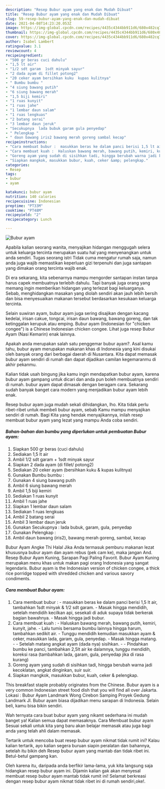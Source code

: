 ```yaml
---
description: "Resep Bubur ayam yang enak dan Mudah Dibuat"
title: "Resep Bubur ayam yang enak dan Mudah Dibuat"
slug: 59-resep-bubur-ayam-yang-enak-dan-mudah-dibuat
date: 2021-04-08T14:23:20.053Z
image: https://img-global.cpcdn.com/recipes/4435c4344bb911d6/680x482cq70/bubur-ayam-foto-resep-utama.jpg
thumbnail: https://img-global.cpcdn.com/recipes/4435c4344bb911d6/680x482cq70/bubur-ayam-foto-resep-utama.jpg
cover: https://img-global.cpcdn.com/recipes/4435c4344bb911d6/680x482cq70/bubur-ayam-foto-resep-utama.jpg
author: Isabel Lambert
ratingvalue: 3.1
reviewcount: 4
recipeingredient:
- "500 gr beras cuci dahulu"
- "1,5 lt air"
- "1/2 sdt garam  1sdt minyak sayur"
- "2 dada ayam di fillet potong2"
- "20 ceker ayam bersihkan kuku  kupas kulitnya"
- " Bumbu bumbu "
- "4 siung bawang putih"
- "6 siung bawang merah"
- "1,5 biji kemiri"
- "1 ruas kunyit"
- "1 ruas jahe"
- "1 lembar daun salam"
- "1 ruas lengkuas"
- "2 batang serai"
- "3 lembar daun jeruk"
- "Secukupnya  lada bubuk garam gula penyedap"
- " Pelengkap "
- " daun bawang iris2 bawang merah goreng sambal kecap"
recipeinstructions:
- "Cara membuat bubur :  masukkan beras ke dalam panci berisi 1,5 lt air, tambahkan 1sdt minyak &amp; 1/2 sdt garam. Masak hingga mendidih, setelah mendidih kecilkan api, sesekali di aduk supaya tidak berkerak bagian bawahnya. Masak hingga jadi bubur."
- "Cara membuat kuah :  Haluskan bawang merah, bawang putih, kemiri, kunyit, jahe. Lalu tumis bersama bumbu lainnya hingga harum, tambahkan sedikit air. Tunggu mendidih kemudian masukkan ayam &amp; ceker, masukkan lada, garam, gula, penyedap. Masak hingga matang.  Setelah matang angkat ayam (dada nya) sisihkan.  Pindahkan bumbu ke panci, tambahkan 2,5lt air ke dalamnya, tunggu mendidih, koreksi rasa (tambahkan lada, garam, gula, penyedap jika di rasa kurang)"
- "Goreng ayam yang sudah di sisihkan tadi, hingga berubah warna jadi kecoklatan, angkat dinginkan, suir suir."
- "Siapkan mangkok, masukkan bubur, kuah, ceker &amp; pelengkap."
categories:
- Resep
tags:
- bubur
- ayam

katakunci: bubur ayam 
nutrition: 140 calories
recipecuisine: Indonesian
preptime: "PT33M"
cooktime: "PT48M"
recipeyield: "2"
recipecategory: Lunch

---
```



![Bubur ayam](https://img-global.cpcdn.com/recipes/4435c4344bb911d6/680x482cq70/bubur-ayam-foto-resep-utama.jpg)

Apabila kalian seorang wanita, menyajikan hidangan menggugah selera untuk keluarga tercinta merupakan suatu hal yang menyenangkan untuk anda sendiri. Tugas seorang istri Tidak cuma mengatur rumah saja, namun anda juga wajib memastikan keperluan gizi terpenuhi dan juga santapan yang dimakan orang tercinta wajib enak.

Di era  sekarang, kita sebenarnya mampu mengorder santapan instan tanpa harus capek membuatnya terlebih dahulu. Tapi banyak juga orang yang memang ingin memberikan hidangan yang terlezat bagi keluarganya. Sebab, menghidangkan masakan yang diolah sendiri akan jauh lebih bersih dan bisa menyesuaikan makanan tersebut berdasarkan kesukaan keluarga tercinta. 

Selain suwiran ayam, bubur ayam juga sering disajikan dengan kacang kedelai, irisan cakue, tongcai, irisan daun bawang, bawang goreng, dan tak ketinggalan kerupuk atau emping. Bubur ayam (Indonesian for &#34;chicken congee&#34;) is a Chinese Indonesian chicken congee. Lihat juga resep Bubur Ayam (Nasi Kemarin) enak lainnya.

Apakah anda merupakan salah satu penggemar bubur ayam?. Asal kamu tahu, bubur ayam merupakan makanan khas di Indonesia yang kini disukai oleh banyak orang dari berbagai daerah di Nusantara. Kita dapat memasak bubur ayam sendiri di rumah dan dapat dijadikan camilan kegemaranmu di akhir pekanmu.

Kalian tidak usah bingung jika kamu ingin mendapatkan bubur ayam, karena bubur ayam gampang untuk dicari dan anda pun boleh membuatnya sendiri di rumah. bubur ayam dapat dimasak dengan beragam cara. Sekarang sudah banyak banget cara modern yang menjadikan bubur ayam lebih enak.

Resep bubur ayam juga mudah sekali dihidangkan, lho. Kita tidak perlu ribet-ribet untuk membeli bubur ayam, sebab Kamu mampu menyajikan sendiri di rumah. Bagi Kita yang hendak menyajikannya, inilah resep membuat bubur ayam yang lezat yang mampu Anda coba sendiri.

<!--inarticleads1-->

##### Bahan-bahan dan bumbu yang diperlukan untuk pembuatan Bubur ayam:

1. Siapkan 500 gr beras (cuci dahulu)
1. Sediakan 1,5 lt air
1. Ambil 1/2 sdt garam + 1sdt minyak sayur
1. Siapkan 2 dada ayam (di fillet/ potong2)
1. Sediakan 20 ceker ayam (bersihkan kuku &amp; kupas kulitnya)
1. Gunakan  Bumbu bumbu :
1. Gunakan 4 siung bawang putih
1. Ambil 6 siung bawang merah
1. Ambil 1,5 biji kemiri
1. Sediakan 1 ruas kunyit
1. Ambil 1 ruas jahe
1. Siapkan 1 lembar daun salam
1. Sediakan 1 ruas lengkuas
1. Ambil 2 batang serai
1. Ambil 3 lembar daun jeruk
1. Gunakan Secukupnya : lada bubuk, garam, gula, penyedap
1. Gunakan  Pelengkap :
1. Ambil  daun bawang (iris2), bawang merah goreng, sambal, kecap


Bubur Ayam Angke Thi Halal Jika Anda termasuk pemburu makanan lezat khususnya bubur ayam dan ayam rebus (pek cam ke), maka jangan And. Resep Bubur Ayam Kuning, Sarapan Pagi Paling Favorit. Bubur Ayam Kuning merupakan menu khas untuk makan pagi orang Indonesia yang sangat legendaris. Bubur ayam is the Indonesian version of chicken congee, a thick rice porridge topped with shredded chicken and various savory condiments. 

<!--inarticleads2-->

##### Cara membuat Bubur ayam:

1. Cara membuat bubur :  - masukkan beras ke dalam panci berisi 1,5 lt air, tambahkan 1sdt minyak &amp; 1/2 sdt garam. - Masak hingga mendidih, setelah mendidih kecilkan api, sesekali di aduk supaya tidak berkerak bagian bawahnya. - Masak hingga jadi bubur.
1. Cara membuat kuah :  - Haluskan bawang merah, bawang putih, kemiri, kunyit, jahe. - Lalu tumis bersama bumbu lainnya hingga harum, tambahkan sedikit air. - Tunggu mendidih kemudian masukkan ayam &amp; ceker, masukkan lada, garam, gula, penyedap. - Masak hingga matang. -  - Setelah matang angkat ayam (dada nya) sisihkan. -  - Pindahkan bumbu ke panci, tambahkan 2,5lt air ke dalamnya, tunggu mendidih, koreksi rasa (tambahkan lada, garam, gula, penyedap jika di rasa kurang)
1. Goreng ayam yang sudah di sisihkan tadi, hingga berubah warna jadi kecoklatan, angkat dinginkan, suir suir.
1. Siapkan mangkok, masukkan bubur, kuah, ceker &amp; pelengkap.


This breakfast staple probably originates from the Chinese. Bubur ayam is a very common Indonesian street food dish that you will find all over Jakarta. Lokasi : Bubur Ayam Landmark Wong Cirebon Samping Proyek Gedung Landmark Jl. Bubur ayam biasa dijadikan menu sarapan di Indonesia. Selain beli, kamu bisa bikin sendiri. 

Wah ternyata cara buat bubur ayam yang nikamt sederhana ini mudah banget ya! Kalian semua dapat memasaknya. Cara Membuat bubur ayam Sesuai sekali untuk kita yang baru akan belajar memasak atau juga bagi anda yang telah ahli dalam memasak.

Tertarik untuk mencoba buat resep bubur ayam nikmat tidak rumit ini? Kalau kalian tertarik, ayo kalian segera buruan siapin peralatan dan bahannya, setelah itu bikin deh Resep bubur ayam yang mantab dan tidak ribet ini. Betul-betul gampang kan. 

Oleh karena itu, daripada anda berfikir lama-lama, yuk kita langsung saja hidangkan resep bubur ayam ini. Dijamin kalian gak akan menyesal membuat resep bubur ayam mantab tidak rumit ini! Selamat berkreasi dengan resep bubur ayam nikmat tidak ribet ini di rumah sendiri,oke!.


